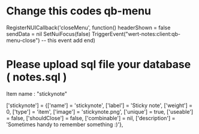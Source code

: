 # Change this codes qb-menu
RegisterNUICallback('closeMenu', function()
    headerShown = false
    sendData = nil
    SetNuiFocus(false)
    TriggerEvent("wert-notes:client:qb-menu-close") -- this event add
end)

# Please upload sql file your database ( notes.sql )



Item name : "stickynote"

['stickynote'] 			 	 	 = {['name'] = 'stickynote', 			  		['label'] = 'Sticky note', 				['weight'] = 0, 		['type'] = 'item', 		['image'] = 'stickynote.png', 			['unique'] = true, 		['useable'] = false, 	['shouldClose'] = false,   ['combinable'] = nil,   ['description'] = 'Sometimes handy to remember something :)'},